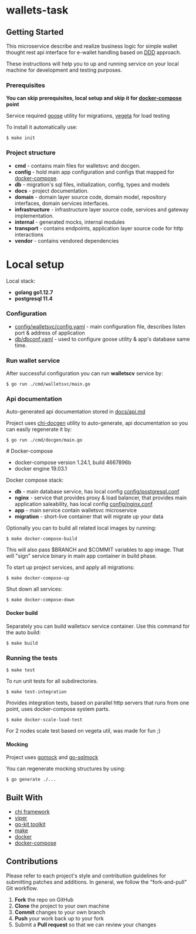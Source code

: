 # wallets-task

## Getting Started

This microservice describe and realize business logic for simple wallet thought rest api interface for e-wallet handling
based on [DDD](https://dddcommunity.org) approach.

These instructions will help you to up and running service on your local machine for development and testing purposes.

### Prerequisites

**You can skip prerequisites, local setup and skip it for [docker-compose](#compose) point**

Service required [goose](https://github.com/steinbacher/goose) utility for migrations, [vegeta](https://github.com/tsenart/vegeta) for load testing

To install it automatically use:

```
$ make init
```

### Project structure

- **cmd** - contains main files for walletsvc and docgen.
- **config** - hold main app configuration and configs that mapped for [docker-compose](#compose).
- **db** - migration's sql files, initialization, config, types and models
- **docs** - project documentation.
- **domain** - domain layer source code, domain model, repository interfaces, domain services interfaces.
- **infrastructure** - infrastructure layer source code, services and gateway implementation.
- **internal** - generated mocks, internal modules
- **transport** - contains endpoints, application layer source code for http interactions
- **vendor** - contains vendored dependencies 

# Local setup 

Local stack:

- **golang go1.12.7**
- **postgresql 11.4**


### Configuration

- [config/walletsvc/config.yaml](config/walletsvc/config.yaml) - main configuration file, describes listen port & address of application 
- [db/dbconf.yaml](db/dbconf.yaml) - used to configure goose utility & app's database same time. 

### Run wallet service

After successful configuration you can run **walletscv** service by: 

```shell
$ go run ./cmd/walletsvc/main.go
```

### Api documentation 

Auto-generated api documentation stored in [docs/api.md](docs/api.md)

Project uses [chi-docgen](http://github.com/go-chi/docgen) utility to auto-generate, api documentation so you can easily regenerate it by:

```shell
$ go run ./cmd/docgen/main.go
```

#<a name="compose"></a> Docker-compose

- docker-compose version 1.24.1, build 4667896b
- docker engine 19.03.1

Docker compose stack:

- **db** - main database service, has local config [config/postgresql.conf](config/postgresql.conf)
- **nginx** - service that provides proxy & load balancer, that provides main application saleability, has local config [config/nginx.conf](config/nginx.conf)
- **app** - main service contain walletsvc microservice
- **migration** - short-live container that will migrate up your data

Optionally you can to build all related local images by running:

```shell
$ make docker-compose-build
```

This will also pass $BRANCH and $COMMIT variables to app image. That will "sign" service binary in main app container in build phase.

 
To start up project services, and apply all migrations:

```shell
$ make docker-compose-up
```  

Shut down all services:

```shell
$ make docker-compose-down
``` 


#### Docker build

Separately you can build walletscv service container. Use this command for the auto build:
```shell
$ make build
```  

### Running the tests

```shell
$ make test
``` 
To run unit tests for all subdirectories.

```shell
$ make test-integration
```
Provides integration tests, based on parallel http servers that runs from one point, uses docker-compose system parts.

```shell
$ make docker-scale-load-test
```
For 2 nodes scale test based on vegeta util, was made for fun ;)

#### Mocking
Project uses [gomock](https://github.com/golang/mock) and [go-sqlmock](https://github.com/DATA-DOG/go-sqlmock) 

You can regenerate mocking structures by using:
```shell
$ go generate ./...
```

## Built With
- [chi framework](https://github.com/go-chi/chi)
- [viper](https://github.com/spf13/viper)
- [go-kit toolkit](https://gokit.io)
- [make](https://www.gnu.org/s/make/manual/make.html)
- [docker](https://www.docker.com)
- [docker-compose](https://docs.docker.com/compose/)

## Contributions

Please refer to each project's style and contribution guidelines for submitting patches and additions. In general, we follow the "fork-and-pull" Git workflow.

 1. **Fork** the repo on GitHub
 2. **Clone** the project to your own machine
 3. **Commit** changes to your own branch
 4. **Push** your work back up to your fork
 5. Submit a **Pull request** so that we can review your changes